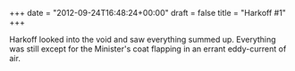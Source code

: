 +++
date = "2012-09-24T16:48:24+00:00"
draft = false
title = "Harkoff #1"
+++
<p>Harkoff looked into the void and saw everything summed up. Everything was still except for the Minister's coat flapping in an errant eddy-current of air.</p>&#13;
 
